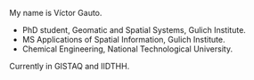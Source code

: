 My name is Víctor Gauto.
- PhD student, Geomatic and Spatial Systems, Gulich Institute.
- MS Applications of Spatial Information, Gulich Institute.
- Chemical Engineering, National Technological University.

Currently in GISTAQ and IIDTHH.
